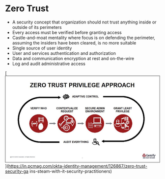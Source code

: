 # Zero Trust

* A security concept that organization should not trust anything inside or outside of its perimeters
* Every access must be verified before granting access
* Castle-and-moat mentality where focus is on defending the perimeter, assuming the insiders have been cleared, is no more suitable
* Single source of user identity
* User and services authentication and authorization
* Data and communication encryption at rest and on-the-wire
* Log and audit administrative access 

[![](../media/zero-trust.jpg)](https://in.pcmag.com/okta-identity-management/126867/zero-trust-security-ga
ins-steam-with-it-security-practitioners)